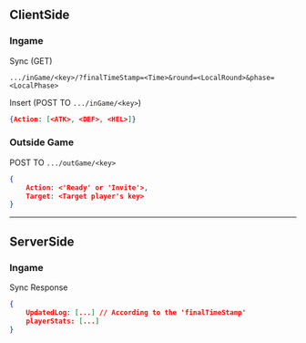 ## ClientSide

### **Ingame**
Sync (GET)

```
.../inGame/<key>/?finalTimeStamp=<Time>&round=<LocalRound>&phase=<LocalPhase>
```

Insert (POST TO `.../inGame/<key>`)

```json
{Action: [<ATK>, <DEF>, <HEL>]}
```

### **Outside Game**

POST TO `.../outGame/<key>`

```json
{
    Action: <'Ready' or 'Invite'>,
    Target: <Target player's key>
}
```

***

## ServerSide

### **Ingame**

Sync Response

```json
{
    UpdatedLog: [...] // According to the 'finalTimeStamp'
    playerStats: [...]
}
```
